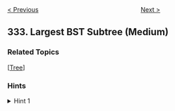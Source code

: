 <!--|This file generated by command(leetcode description); DO NOT EDIT.    |-->
<!--+----------------------------------------------------------------------+-->
<!--|@author    openset <openset.wang@gmail.com>                           |-->
<!--|@link      https://github.com/openset                                 |-->
<!--|@home      https://github.com/openset/leetcode                        |-->
<!--+----------------------------------------------------------------------+-->

[< Previous](https://github.com/openset/leetcode/tree/master/problems/reconstruct-itinerary "Reconstruct Itinerary")
　　　　　　　　　　　　　　　　
[Next >](https://github.com/openset/leetcode/tree/master/problems/increasing-triplet-subsequence "Increasing Triplet Subsequence")

## 333. Largest BST Subtree (Medium)



### Related Topics
  [[Tree](https://github.com/openset/leetcode/tree/master/tag/tree/README.md)]

### Hints
<details>
<summary>Hint 1</summary>
You can recursively use algorithm similar to <a href="https://leetcode.com/problems/validate-binary-search-tree/">98. Validate Binary Search Tree</a> at each node of the tree, which will result in O(nlogn) time complexity.
</details>
